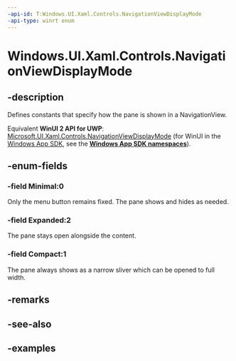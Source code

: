 ```yaml
---
-api-id: T:Windows.UI.Xaml.Controls.NavigationViewDisplayMode
-api-type: winrt enum
---
```


<!-- Enumeration syntax.
public enum NavigationViewDisplayMode : int 
-->

# Windows.UI.Xaml.Controls.NavigationViewDisplayMode

## -description

Defines constants that specify how the pane is shown in a NavigationView.

Equivalent **WinUI 2 API for UWP**: [Microsoft.UI.Xaml.Controls.NavigationViewDisplayMode](/windows/winui/api/microsoft.ui.xaml.controls.navigationviewdisplaymode) (for WinUI in the [Windows App SDK](/windows/apps/windows-app-sdk/), see the **[Windows App SDK namespaces](/windows/windows-app-sdk/api/winrt/)**).

## -enum-fields

### -field Minimal:0

Only the menu button remains fixed. The pane shows and hides as needed.

### -field Expanded:2

The pane stays open alongside the content.

### -field Compact:1

The pane always shows as a narrow sliver which can be opened to full width.

## -remarks

## -see-also

## -examples


